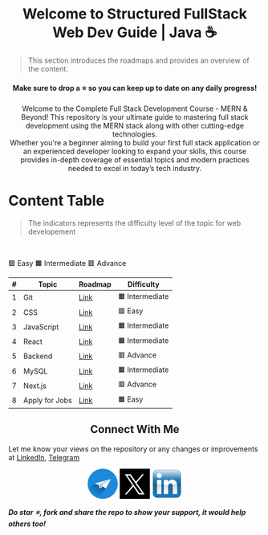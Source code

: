 <h1 align="center">
    Welcome to Structured FullStack Web Dev Guide  | Java ☕
</h1>

> This section introduces the roadmaps and provides an overview of the content.

<h4 align="center">Make sure to drop a ⭐ so you can keep up to date on any daily progress!</h4>

<p align="center">
    Welcome to the Complete Full Stack Development Course - MERN & Beyond! This repository is your ultimate guide to mastering full stack development using the MERN stack along with other cutting-edge technologies. 
    <br>
    Whether you're a beginner aiming to build your first full stack application or an experienced developer looking to expand your skills, this course provides in-depth coverage of essential topics and modern practices needed to excel in today’s tech industry.
</p>




# Content Table 

> The indicators represents the difficulty level of the topic for web developement 
<br>

:green_square: Easy 
:orange_square: Intermediate 
:red_square: Advance


|  #  |      Topic       |   Roadmap   |    Difficulty |                  
|-----|------------------|-------------|---------------|
|1|Git| [Link](https://github.com/Developer-RONNIE/Full-stack-dev-Roadmap/blob/main/01.git/Git_Roadmap.md)|:orange_square: Intermediate|
|2|CSS|[Link]()|:green_square: Easy | 
|3|JavaScript|[Link]()|:orange_square: Intermediate | 
|4|React|[Link]()|:orange_square: Intermediate | 
|5|Backend|[Link]()|:red_square: Advance | 
|6|MySQL|[Link]()|:orange_square: Intermediate | 
|7|Next.js|[Link]()|:red_square: Advance | 
|8|Apply for Jobs|[Link]()|:orange_square: Easy| 





<h2 align="center">
    Connect With Me 
</h2>

Let me know your views on the repository or any changes or improvements at 
[LinkedIn](https://www.linkedin.com/in/alapan-banerjee/), [Telegram](https://telegram.me/DeveloperRONNIE)

<p align = "center">
    <a href="https://telegram.me/DeveloperRONNIE" target="_blank"><img src="https://github.com/Developer-RONNIE/complete-leetcode-solutions/blob/main/assets/telegram.png" alt="telegram" width="60"/></a>
    <a href="https://x.com/ronnie002_" target="_blank"><img src="https://github.com/Developer-RONNIE/complete-leetcode-solutions/blob/main/assets/twitter-x-logo.png" alt="X" width="60"/></a>
    <a href="https://www.linkedin.com/in/alapan-banerjee/" target="_blank"><img src="https://github.com/Developer-RONNIE/complete-leetcode-solutions/blob/main/assets/linkedin.png" alt="Linkedin" width="60"/></a>
</p>

***Do star ⭐, fork and share the repo to show your support, it would help others too!***   


